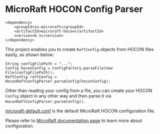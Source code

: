 # MicroRaft HOCON Config Parser

```
<dependency>
	<groupId>io.microraft</groupId>
	<artifactId>microraft-hocon</artifactId>
	<version>0.1</version>
</dependency>
```

This project enables you to create `RaftConfig` objects from HOCON files 
easily, as shown below:

```
String configFilePath = "...";
Config hoconConfig = ConfigFactory.parseFile(new File(configFilePath));
RaftConfig raftConfig = HoconRaftConfigParser.parseConfig(hoconConfig);
``` 

Other than reading your config from a file, you can create your HOCON `Config`
object in any other way and then parse it via 
`HoconRaftConfigParser.parseConfig()`.

[microraft-default.conf](https://github.com/MicroRaft/MicroRaft/blob/master/microraft-hocon/microraft-default.conf) 
is the default MicroRaft HOCON configuration file. 

Please refer to 
[MicroRaft documentation page](https://microraft.io/user-guide/configuration/) 
to learn more about configuration. 
